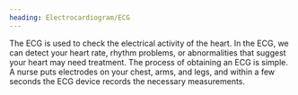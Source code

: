 ```yaml
---
heading: Electrocardiogram/ECG
---
```


The ECG is used to check the electrical activity of the heart. 
In the ECG, we can detect your heart rate, rhythm problems, or abnormalities that suggest your heart may need treatment. 
The process of obtaining an ECG is simple. 
A nurse puts electrodes on your chest, arms, and legs, 
and within a few seconds the ECG device records the necessary measurements.  